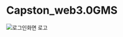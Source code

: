 # Capston_web3.0GMS
![로그인화면 로고](https://github.com/20Yiju/Capston_web3.0GMS/assets/79932335/d7ee6d10-8d1e-43b0-9f5c-f10d605393dc)
